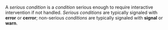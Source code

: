  

A *serious condition* is a *condition* serious enough to require interactive intervention if not handled. *Serious conditions* are typically signaled with **error** or **cerror**; non-serious *conditions* are typically signaled with **signal** or **warn**. 

